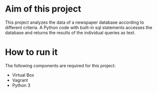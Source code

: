 # Aim of this project

This project analyzes the data of a newspaper database according to different criteria. 
A Python code with built-in sql statements accesses the database and returns the results of the individual queries as text.

# How to run it

The following components are required for this project:
- Virtual Box
- Vagrant
- Python 3
